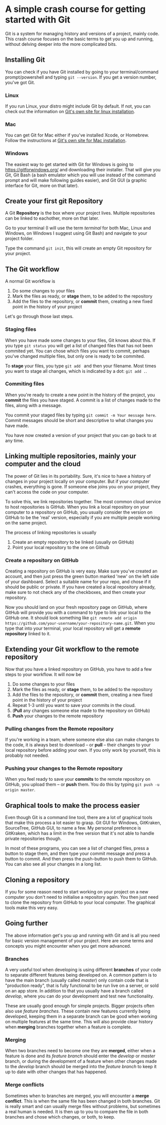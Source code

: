 # A simple crash course for getting started with Git

Git is a system for managing history and versions of a project, mainly code. This crash course focuses on the basic terms to get you up and running, without delving deeper into the more complicated bits.

## Installing Git
You can check if you have Git installed by going to your terminal/command prompt/powershell and typing `git --version`. If you get a version number, you've got Git.

### Linux
If you run Linux, your distro might include Git by default. If not, you can check out the information on [Git's own site for linux installation](https://git-scm.com/download/linux).

### Mac
You can get Git for Mac either if you've installed Xcode, or Homebrew. Follow the instructions at [Git's own site for Mac installation](https://git-scm.com/download/mac).

### Windows
The easiest way to get started with Git for Windows is going to https://gitforwindows.org/ and downloading their installer. That will give you Git, Git Bash (a bash emulator which you will use instead of the command prompt and will make following guides easier), and Git GUI (a graphic interface for Git, more on that later).

## Create your first git Repository
A Git **Repository** is the box where your project lives. Multiple repositories can be linked to eachother, more on that later.

Go to your terminal (I will use the term _terminal_ for both Mac, Linux and Windows, on Windows I suggest using Git Bash) and navigate to your project folder.

Type the command `git init`, this will create an empty Git repository for your project.

## The Git workflow
A normal Git workflow is
1. Do some changes to your files
1. Mark the files as ready, or **stage** them, to be added to the repository
1. Add the files to the repository, or **commit** them, creating a new fixed point in the history of your project

Let's go through those last steps.

### Staging files
When you have made some changes to your files, Git knows about this. If you type `git status` you will get a list of changed files that has not been commited yet. You can chose which files you want to commit, perhaps you've changed multiple files, but only one is ready to be commited.

To **stage** your files, you type `git add ` and then your filename. Most times you want to stage all changes, which is indicated by a dot: `git add .`.

### Commiting files
When you're ready to create a new point in the history of the project, you **commit** the files you have staged. A commit is a list of changes made to the files, along with a message.

You commit your staged files by typing `git commit -m Your message here`. Commit messages should be short and descriptive to what changes you have made. 

You have now created a version of your project that you can go back to at any time.

## Linking multiple repositories, mainly your computer and the cloud

The power of Git lies in its portability. Sure, it's nice to have a history of changes in your project locally on your computer. But if your computer crashes, everything is gone. If someone else joins you on your project, they can't access the code on your computer.

To solve this, we link repositories together. The most common cloud service to host repositories is GitHub. When you link a local repository on your computer to a repository on GitHub, you usually consider the version on GitHub to be the 'real' version, especially if you are multiple people working on the same project.

The process of linking repositories is usually
1. Create an empty repository to be linked (usually on GitHub)
1. Point your local repository to the one on Github

### Create a repository on GitHub
Creating a repository on GitHub is very easy. Make sure you've created an account, and then just press the green button marked 'new' on the left side of your dashboard. Select a suitable name for your repo, and chose if it should be public or private. If you have created a local repository already, make sure to not check any of the checkboxes, and then create your repository.

Now you should land on your fresh repository page on GitHub, where GitHub will provide you with a command to type to link your local to the GitHub one. It should look something like `git remote add origin https://github.com/your-username/your-repository-name.git`. When you type that into your terminal, your local repository will get a **remote repository** linked to it.

## Extending your Git workflow to the remote repository
Now that you have a linked repository on GitHub, you have to add a few steps to your workflow. It will now be

1. Do some changes to your files
1. Mark the files as ready, or **stage** them, to be added to the repository
1. Add the files to the repository, or **commit** them, creating a new fixed point in the history of your project
1. Repeat 1-3 until you want to save your commits in the cloud.
1. (**Pull** any changes someone else made to the repository on GitHub)
1. **Push** your changes to the remote repository

### Pulling changes from the Remote repository
If you're working in a team, where someone else also can make changes to the code, it is always best to download – or **pull** – their changes to your local repository before adding your own. If you only work by yourself, this is probably not needed.

### Pushing your changes to the Remote repository
When you feel ready to save your **commits** to the remote repository on GitHub, you upload them – or **push** them. You do this by typing `git push -u origin master`.

## Graphical tools to make the process easier
Even though Git is a command line tool, there are a lot of graphical tools that make this process a lot easier to grasp. Git GUI for Windows, GitKraken, SourceTree, GitHub GUI, to name a few. My personal preference is GitKraken, which has a limit in the free version that it's not able to handle private repositories though.

In most of these programs, you can see a list of changed files, press a button to stage them, and then type your commit message and press a button to commit. And then press the push-button to push them to GitHub. You can also see all your changes in a long list.

## Cloning a repository
If you for some reason need to start working on your project on a new computer you don't need to initialise a repository again. You then just need to clone the repository from GitHub to your local computer. The graphical tools make this very easy.

## Going further
The above information get's you up and running with Git and is all you need for basic version management of your project. Here are some terms and concepts you might encounter when you get more advanced.

### Branches
A very useful tool when developing is using different **branches** of your code to separate different features being developed on. A common pattern is to have the main branch (usually called _master_) only contain code that is "production ready", that is fully functional to be run live on a server, or sold on an app store. In addition to that you usually have a branch called _develop_, where you can do your development and test new functionality.

These are usually good enough for simple projects. Bigger projects often also use _feature branches_. These contain new features currently being developed, keeping them in a separate branch can be good when working on multiple features at the same time. This will also provide clear history when **merging** branches together when a feature is complete.

### Merging
When two branches need to become one they are **merged**, either when a feature is done and its _feature branch_ should enter the _develop_ or _master_ branch, or during the development of a feature when other changes made to the _develop_ branch should be merged into the _feature branch_ to keep it up to date with other changes that has happened.

### Merge conflicts
Sometimes when to branches are merged, you will encounter a **merge conflict**. This is when the same file has been changed in both branches. Git is really smart and can usually merge files without problems, but sometimes a real human is needed. It is then up to you to compare the file in both branches and chose which changes, or both, to keep.
